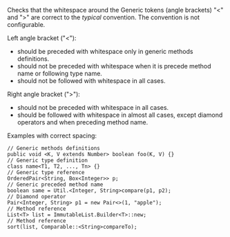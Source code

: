 Checks that the whitespace around the Generic tokens (angle brackets)
\"\<\" and \"\>\" are correct to the *typical* convention. The
convention is not configurable.

Left angle bracket (\"\<\"):

-   should be preceded with whitespace only in generic methods
    definitions.
-   should not be preceded with whitespace when it is precede method
    name or following type name.
-   should not be followed with whitespace in all cases.

Right angle bracket (\"\>\"):

-   should not be preceded with whitespace in all cases.
-   should be followed with whitespace in almost all cases, except
    diamond operators and when preceding method name.

Examples with correct spacing:

    // Generic methods definitions
    public void <K, V extends Number> boolean foo(K, V) {}
    // Generic type definition
    class name<T1, T2, ..., Tn> {}
    // Generic type reference
    OrderedPair<String, Box<Integer>> p;
    // Generic preceded method name
    boolean same = Util.<Integer, String>compare(p1, p2);
    // Diamond operator
    Pair<Integer, String> p1 = new Pair<>(1, "apple");
    // Method reference
    List<T> list = ImmutableList.Builder<T>::new;
    // Method reference
    sort(list, Comparable::<String>compareTo);
